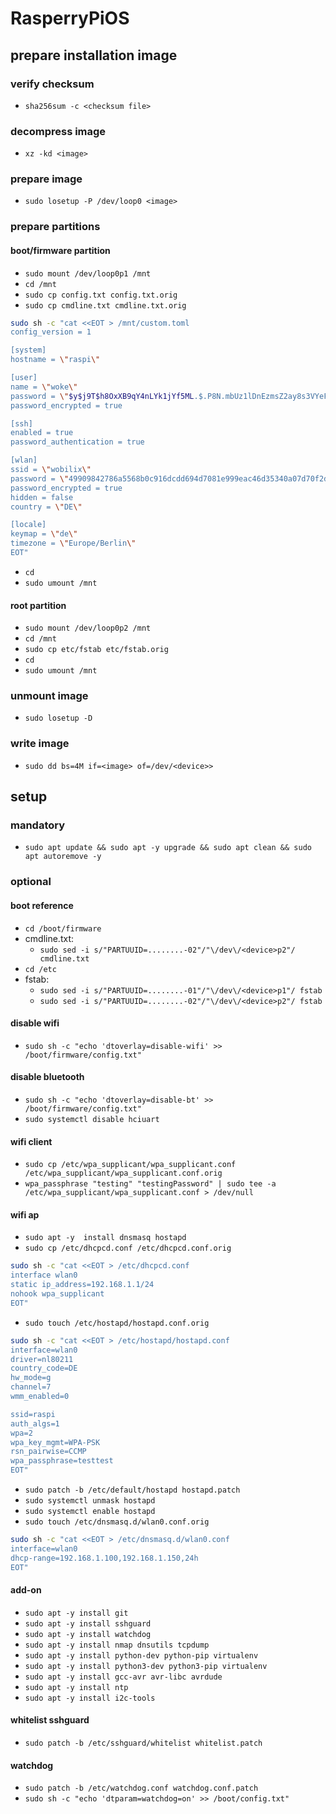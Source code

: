 # RasperryPiOS

## prepare installation image

### verify checksum

- `sha256sum -c <checksum file>`

### decompress image

- `xz -kd <image>`

### prepare image

- `sudo losetup -P /dev/loop0 <image>`

### prepare partitions

#### boot/firmware partition

- `sudo mount /dev/loop0p1 /mnt`
- `cd /mnt`
- `sudo cp config.txt config.txt.orig`
- `sudo cp cmdline.txt cmdline.txt.orig`

```bash
sudo sh -c "cat <<EOT > /mnt/custom.toml
config_version = 1

[system]
hostname = \"raspi\"

[user]
name = \"woke\"
password = \"$y$j9T$h8OxXB9qY4nLYk1jYf5ML.$.P8N.mbUz1lDnEzmsZ2ay8s3VYeFCdTtmhu5iScAUA.\"
password_encrypted = true

[ssh]
enabled = true
password_authentication = true

[wlan]
ssid = \"wobilix\"
password = \"49909842786a5568b0c916dcdd694d7081e999eac46d35340a07d70f2d3f2fb6\"
password_encrypted = true
hidden = false
country = \"DE\"

[locale]
keymap = \"de\"
timezone = \"Europe/Berlin\"
EOT"
```

- `cd`
- `sudo umount /mnt`

#### root partition

- `sudo mount /dev/loop0p2 /mnt`
- `cd /mnt`
- `sudo cp etc/fstab etc/fstab.orig`
- `cd`
- `sudo umount /mnt`

### unmount image

- `sudo losetup -D`

### write image

- `sudo dd bs=4M if=<image> of=/dev/<device>>`

## setup

### mandatory

- `sudo apt update && sudo apt -y upgrade && sudo apt clean && sudo apt autoremove -y`

### optional

#### boot reference

- `cd /boot/firmware`
- cmdline.txt:
  - `sudo sed -i s/"PARTUUID=........-02"/"\/dev\/<device>p2"/ cmdline.txt`
- `cd /etc`
- fstab:
  - `sudo sed -i s/"PARTUUID=........-01"/"\/dev\/<device>p1"/ fstab`
  - `sudo sed -i s/"PARTUUID=........-02"/"\/dev\/<device>p2"/ fstab`

#### disable wifi

- `sudo sh -c "echo 'dtoverlay=disable-wifi' >> /boot/firmware/config.txt"`

#### disable bluetooth

- `sudo sh -c "echo 'dtoverlay=disable-bt' >> /boot/firmware/config.txt"`
- `sudo systemctl disable hciuart`

#### wifi client

- `sudo cp /etc/wpa_supplicant/wpa_supplicant.conf /etc/wpa_supplicant/wpa_supplicant.conf.orig`
- `wpa_passphrase "testing" "testingPassword" | sudo tee -a /etc/wpa_supplicant/wpa_supplicant.conf > /dev/null`

#### wifi ap

- `sudo apt -y  install dnsmasq hostapd`
- `sudo cp /etc/dhcpcd.conf /etc/dhcpcd.conf.orig`

```bash
sudo sh -c "cat <<EOT > /etc/dhcpcd.conf
interface wlan0
static ip_address=192.168.1.1/24
nohook wpa_supplicant
EOT"
```

- `sudo touch /etc/hostapd/hostapd.conf.orig`

```bash
sudo sh -c "cat <<EOT > /etc/hostapd/hostapd.conf
interface=wlan0
driver=nl80211
country_code=DE
hw_mode=g
channel=7
wmm_enabled=0

ssid=raspi
auth_algs=1
wpa=2
wpa_key_mgmt=WPA-PSK
rsn_pairwise=CCMP
wpa_passphrase=testtest
EOT"
```

- `sudo patch -b /etc/default/hostapd hostapd.patch`
- `sudo systemctl unmask hostapd`
- `sudo systemctl enable hostapd`
- `sudo touch /etc/dnsmasq.d/wlan0.conf.orig`

```bash
sudo sh -c "cat <<EOT > /etc/dnsmasq.d/wlan0.conf
interface=wlan0
dhcp-range=192.168.1.100,192.168.1.150,24h
EOT"
```

#### add-on

- `sudo apt -y install git`
- `sudo apt -y install sshguard`
- `sudo apt -y install watchdog`
- `sudo apt -y install nmap dnsutils tcpdump`
- `sudo apt -y install python-dev python-pip virtualenv`
- `sudo apt -y install python3-dev python3-pip virtualenv`
- `sudo apt -y install gcc-avr avr-libc avrdude`
- `sudo apt -y install ntp`
- `sudo apt -y install i2c-tools`

#### whitelist sshguard

- `sudo patch -b /etc/sshguard/whitelist whitelist.patch`

#### watchdog

- `sudo patch -b /etc/watchdog.conf watchdog.conf.patch`
- `sudo sh -c "echo 'dtparam=watchdog=on' >> /boot/config.txt"`
